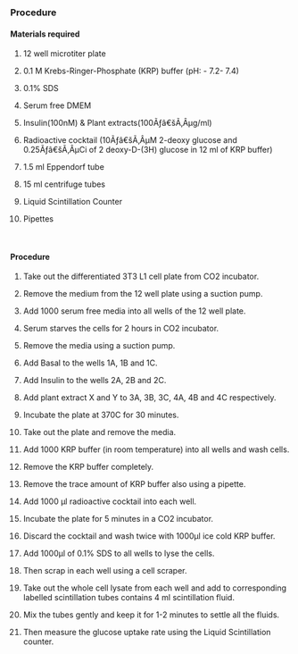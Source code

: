 ### Procedure

#### Materials required
 
1.    12 well microtiter plate

2.    0.1 M Krebs-Ringer-Phosphate (KRP) buffer (pH: - 7.2- 7.4)

3.    0.1% SDS

4.    Serum free DMEM

5.    Insulin(100nM) & Plant extracts(100Ãƒâ€šÃ‚Âµg/ml)

6.    Radioactive cocktail (10Ãƒâ€šÃ‚ÂµM 2-deoxy glucose and 0.25Ãƒâ€šÃ‚ÂµCi of 2 deoxy-D-(3H) glucose in 12 ml of KRP buffer)

7.    1.5 ml Eppendorf tube

8.    15 ml centrifuge tubes

9.    Liquid Scintillation Counter

10.  Pipettes
 

&nbsp;

#### Procedure
 

1. Take out the differentiated 3T3 L1 cell plate from CO2 incubator.

2. Remove the medium from the 12 well plate using a suction pump.

3. Add 1000 serum free media into all wells of the 12 well plate.

4. Serum starves the cells for 2 hours in CO2 incubator.

5. Remove the media using a suction pump.

6. Add Basal to the wells 1A, 1B and 1C.

7. Add Insulin to the wells 2A, 2B and 2C.

8. Add plant extract X and Y to 3A, 3B, 3C, 4A, 4B and 4C respectively.

9. Incubate the plate at 370C for 30 minutes.

10. Take out the plate and remove the media.

11. Add 1000 KRP buffer (in room temperature) into all wells and wash cells.

12. Remove the KRP buffer completely.

13. Remove the trace amount of KRP buffer also using a pipette.

14. Add 1000 µl radioactive cocktail into each well.

15. Incubate the plate for 5 minutes in a CO2 incubator.

16. Discard the cocktail and wash twice with 1000µl ice cold KRP buffer.

17. Add 1000µl of 0.1% SDS to all wells to lyse the cells.

18. Then scrap in each well using a cell scraper.

19. Take out the whole cell lysate from each well and add to corresponding labelled scintillation tubes contains 4 ml scintillation fluid.

20. Mix the tubes gently and keep it for 1-2 minutes to settle all the fluids.

21. Then measure the glucose uptake rate using the Liquid Scintillation counter.
